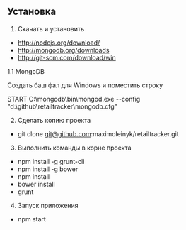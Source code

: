 
## Установка

1. Скачать и установить

  - http://nodejs.org/download/
  - http://mongodb.org/downloads
  - http://git-scm.com/download/win
   
1.1 MongoDB

Создать баш фал для Windows и поместить строку 

START C:\mongodb\bin\mongod.exe --config "d:\github\retailtracker\mongodb.cfg"
  
  
2. Сделать копию проекта

  - git clone git@github.com:maximoleinyk/retailtracker.git
  
3. Выполнить команды в корне проекта

  - npm install -g grunt-cli
  - npm install -g bower
  - npm install
  - bower install
  - grunt

4. Запуск приложения

  - npm start
